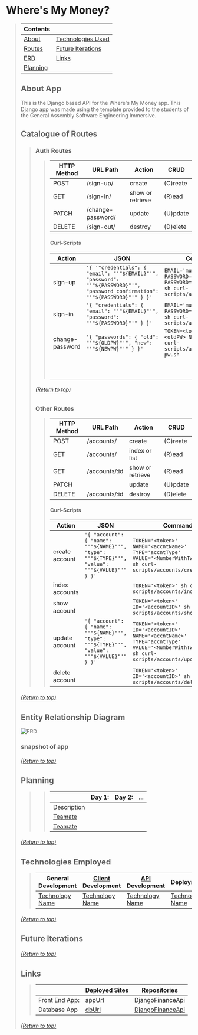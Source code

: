 
# Where's My Money?
> | Contents |  |
> |--|--|
> | [About](https://github.com/mmmoore1313/DjangoFinanceApi#about-app) | [Technologies Used](https://github.com/mmmoore1313/DjangoFinanceApi#technologies-employed) |
> | [Routes](https://github.com/mmmoore1313/DjangoFinanceApi#catalogue-of-routes) | [Future Iterations](https://github.com/mmmoore1313/DjangoFinanceApi#future-iterations) |
> |[ERD](https://github.com/mmmoore1313/DjangoFinanceApi#entity-relationship-diagram-or-wireframe) | [Links](https://github.com/mmmoore1313/DjangoFinanceApi#links) |
> | [Planning](https://github.com/mmmoore1313/DjangoFinanceApi#planning) |  |
>
>
> ## About App
> This is the Django based API for the Where's My Money app. This Django app was made using the template provided to the students of the General Assembly Software Engineering Immersive.
>
> ## Catalogue of Routes
>> ### Auth Routes 
>>> | HTTP Method | URL Path | Action | CRUD |
>>> |--|--|--|--|
>>> | POST | /sign-up/ | create | (C)reate |
>>> | GET | /sign-in/ | show or retrieve | (R)ead |
>>> | PATCH | /change-password/ | update | (U)pdate |
>>> | DELETE | /sign-out/ | destroy | (D)elete |
>>>
>>> #### Curl-Scripts
>>> | Action | JSON | Command | Success | Failure | 
>>> |--|--|--|--|--|
>>> | sign-up | ``'{ '"credentials": { "email": "'"${EMAIL}"'", "password": "'"${PASSWORD}"'", "password_confirmation": "'"${PASSWORD}"'" } }'`` | ``EMAIL='musthave@and.com' PASSWORD='bemorethan5' PASSWORD='bemorethan5' sh curl-scripts/auth/sign-up.sh``| `201 Created` | `401 Not Found` |
>>> | sign-in | ``'{ "credentials": { "email": "'"${EMAIL}"'", "password": "'"${PASSWORD}"'" } }'`` | ``EMAIL='musthave@and.com' PASSWORD='bemorethan5' sh curl-scripts/auth/sign-in.sh`` | `201 Created` | `401 Not Found` |
>>> | change-password | ``'{ "passwords": { "old": "'"${OLDPW}"'", "new": "'"${NEWPW}"'" } }'`` | ``TOKEN=<token> OLDPW=<oldPW> NEWPW=<newPW> sh curl-scripts/auth/change-pw.sh`` | `201 Created` | `401 Not Found` |
>>> |  |  |  | `201 Created` | `401 Not Found` |
>>
>>
>> ###### [(Return to top)](https://github.com/mmmoore1313/DjangoFinanceApi#wheres-my-money)
>>
>> ### Other Routes 
>>> | HTTP Method | URL Path | Action | CRUD |
>>> |--|--|--|--|
>>> | POST | /accounts/ | create | (C)reate |
>>> | GET | /accounts/ | index or list | (R)ead |
>>> | GET | /accounts/:id | show or retrieve | (R)ead |
>>> | PATCH |  | update | (U)pdate |
>>> | DELETE | /accounts/:id | destroy | (D)elete |
>>>
>>> #### Curl-Scripts
>>> | Action | JSON | Command | Success | Failure | 
>>> |--|--|--|--|--|
>>> | create account | ``'{ "account": { "name": "'"${NAME}"'", "type": "'"${TYPE}"'", "value": "'"${VALUE}"'" } }'`` | ``TOKEN='<token>' NAME='<accntName>' TYPE='accntType' VALUE='<NumberWithTwoDecimals' sh curl-scripts/accounts/create.sh`` | `201 Created` | `401 Not Found` |
>>> | index accounts |  | ``TOKEN='<token>' sh curl-scripts/accounts/index.sh`` | `200 OK` | `401 Not Found` |
>>> | show account |  | ``TOKEN='<token>' ID='<accountID>' sh curl-scripts/accounts/show.sh`` | `200 OK` | `404 Not Found` |
>>> | update account | ``'{ "account": { "name": "'"${NAME}"'", "type": "'"${TYPE}"'", "value": "'"${VALUE}"'" } }'`` | ``TOKEN='<token>' ID='<accountID>' NAME='<accntName>' TYPE='accntType' VALUE='<NumberWithTwoDecimals' sh curl-scripts/accounts/update.sh`` | `200 OK` | `400 Bad Request` |
>>> | delete account |  | ``TOKEN='<token>' ID='<accountID>' sh curl-scripts/accounts/delete.sh`` | `201 Created` | `401 Not Found` |
>
> ###### [(Return to top)](https://github.com/mmmoore1313/DjangoFinanceApi#wheres-my-money)
>
> ## Entity Relationship Diagram
> ![ERD](https://media.git.generalassemb.ly/user/33705/files/cb2ee980-9c53-11eb-9539-137e2c2bd992)
>
> ### snapshot of app
>
> ###### [(Return to top)](https://github.com/mmmoore1313/DjangoFinanceApi#wheres-my-money)
>
> ## Planning
>> <!-- Desctiption -->
>>
>>> |  | **Day 1:** | **Day 2:** | **...**
>>> |--|--|--|--|
>>> | Description | <!-- Description --> | <!-- Description --> | <!-- Description --> |
>>> | [Teamate]() | <!-- What they did --> | <!-- What they did -->  | <!-- What they did -->  |
>>> | [Teamate]() | <!-- What they did --> | <!-- What they did -->  | <!-- What they did -->  |
>
>
> ###### [(Return to top)](https://github.com/mmmoore1313/DjangoFinanceApi#wheres-my-money)
>
> ## Technologies Employed
>> | **General Development** | **[Client]() Development** | **[API]() Development** | **Deployment** |
>> |--|--|--|--|
>> | [Technology Name](docs) | [Technology Name](docs) | [Technology Name](docs) | [Technology Name](docs) |
>
>
> ###### [(Return to top)](https://github.com/mmmoore1313/DjangoFinanceApi#wheres-my-money)
>
> ## Future Iterations
> <!-- Desctiption -->
>
>
> ###### [(Return to top)](https://github.com/mmmoore1313/DjangoFinanceApi#wheres-my-money)
>
> ## Links
>> | | **Deployed Sites** | **Repositories** |
>> |--|--|--|
>> | Front End App: | [appUrl](appUrl) | [DjangoFinanceApi](https://github.com/mmmoore1313/DjangoFinanceApi) |
>> | Database App | [dbUrl](dbUrl) | [DjangoFinanceApi](https://github.com/mmmoore1313/DjangoFinanceApi) |
>
> ###### [(Return to top)](https://github.com/mmmoore1313/DjangoFinanceApi#wheres-my-money)
>
